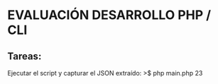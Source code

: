 #   **EVALUACIÓN DESARROLLO PHP / CLI**


##  Tareas:
Ejecutar el script y capturar el JSON extraído: >$ php main.php 23

